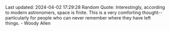 Last updated: 2024-04-02 17:29:28
Random Quote: Interestingly, according to modern astronomers, space is finite. This is a very comforting thought-- particularly for people who can never remember where they have left things. - Woody Allen